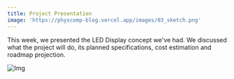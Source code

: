```yaml
---
title: Project Presentation
image: 'https://physcomp-blog.vercel.app/images/03_sketch.png'
---
```


This week, we presented the LED Display concept we've had.
We discussed what the project will do, its planned specifications, cost estimation and roadmap projection.

![Img](/images/03_sketch.png)